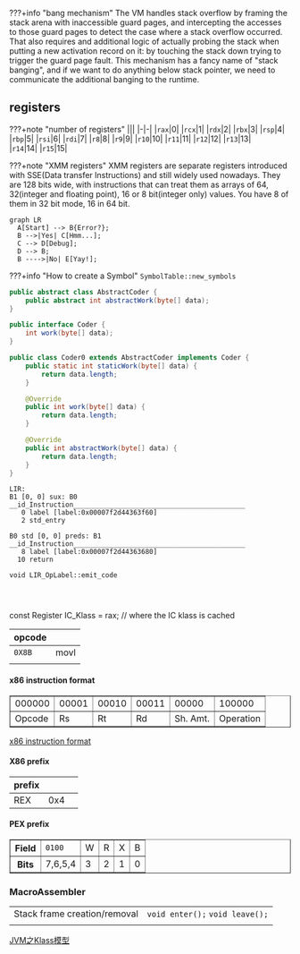???+info "bang mechanism"
    The VM handles stack overflow by framing the stack arena with inaccessible guard pages, and intercepting the accesses to those guard pages to detect the case where a stack overflow occurred. That also requires and additional logic of actually probing the stack when putting a new activation record on it: by touching the stack down trying to trigger the guard page fault. This mechanism has a fancy name of "stack banging", and if we want to do anything below stack pointer, we need to communicate the additional banging to the runtime.




## registers
???+note "number of registers"
    |||
    |-|-|
    |`rax`|0|
    |`rcx`|1|
    |`rdx`|2|
    |`rbx`|3|
    |`rsp`|4|
    |`rbp`|5|
    |`rsi`|6|
    |`rdi`|7|
    |`r8`|8|
    |`r9`|9|
    |`r10`|10|
    |`r11`|11|
    |`r12`|12|
    |`r13`|13|    
    |`r14`|14|
    |`r15`|15|



???+note "XMM registers"
    XMM registers are separate registers introduced with SSE(Data transfer Instructions) and still widely used nowadays. They are 128 bits wide, with instructions that can treat them as arrays of 64, 32(integer and floating point), 16 or 8 bit(integer only) values. You have 8 of them in 32 bit mode, 16 in 64 bit.




``` mermaid
graph LR
  A[Start] --> B{Error?};
  B -->|Yes| C[Hmm...];
  C --> D[Debug];
  D --> B;
  B ---->|No| E[Yay!];
```


???+info "How to create a Symbol"
    `SymbolTable::new_symbols`

```java
public abstract class AbstractCoder {
    public abstract int abstractWork(byte[] data);
}

public interface Coder {
    int work(byte[] data);
}

public class Coder0 extends AbstractCoder implements Coder {
    public static int staticWork(byte[] data) {
        return data.length;
    }

    @Override
    public int work(byte[] data) {
        return data.length;
    }

    @Override
    public int abstractWork(byte[] data) {
        return data.length;
    }
}
```



```
LIR:
B1 [0, 0] sux: B0 
__id_Instruction___________________________________________
   0 label [label:0x00007f2d44363f60]
   2 std_entry 

B0 std [0, 0] preds: B1 
__id_Instruction___________________________________________
   8 label [label:0x00007f2d44363680]
  10 return   
```


```
void LIR_OpLabel::emit_code




```

const Register IC_Klass    = rax;   // where the IC klass is cached



|opcode||
|-|-|
|`0X8B`|movl|
|||


#### x86 instruction format 

<table border="1">
    <tbody><tr><td>000000</td><td>00001</td><td>00010</td><td>00011</td><td>00000</td><td>100000</td></tr>
    <tr><td>Opcode</td><td>Rs</td>   <td>Rt</td>   <td>Rd</td>   <td>Sh. Amt.</td><td>Operation</td></tr>
</tbody></table>



[x86 instruction format](http://staffwww.fullcoll.edu/aclifton/cs241/lecture-instruction-format.html)


#### X86 prefix

|prefix|||
|-|-|-|
|REX|0x4||


#### PEX prefix

<table border="1">
    <tbody><tr><th>Field</th><td colspan="4"><code>0100</code></td><td>W</td><td>R</td><td>X</td><td>B</td></tr>
    <tr><th>Bits</th><td colspan="4">7,6,5,4</td><td>3</td><td>2</td><td>1</td><td>0</td></tr>
</tbody></table>




### MacroAssembler

|||  
|-|-|
|Stack frame creation/removal|`void enter();` `void leave();`|
|||



[JVM之Klass模型](https://lonelyrookie.github.io/2020/08/22/Klass%E6%A8%A1%E5%9E%8B/)
